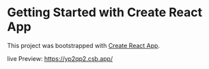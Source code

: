 # Getting Started with Create React App
This project was bootstrapped with [Create React App](https://github.com/facebook/create-react-app).

live Preview: https://yp2qp2.csb.app/


